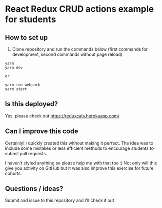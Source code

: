 # React Redux CRUD actions example for students

## How to set up
1. Clone repository and run the commands below (first commands for development, second commands without page reload)
```
yarn
yarn dev 

or 

yarn run webpack
yarn start
```

## Is this deployed? 
Yes, please check out https://reduxcats.herokuapp.com/

## Can I improve this code
Certainly! I quickly created this without making it perfect. The idea was to include some mistakes or less efficient methods to encourage students to submit pull requests.

I haven't styled anything so please help me with that too :) Not only will this give you activity on GitHub but it was also improve this exercise for future cohorts. 

## Questions / ideas? 
Submit and issue to this repository and I'll check it out
